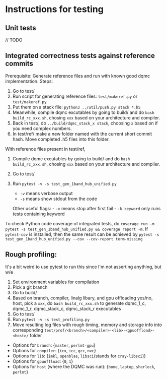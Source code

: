 # Instructions for testing

## Unit tests

// TODO

## Integrated correctness tests against reference commits

Prerequisite: Generate reference files and run with known good dqmc implementation. Steps:
1. Go to test/ 
2. Run script for generating reference files: `test/makeref.py` or `test/makeref.py` 
3. Put them on a stack file: `python3 ../util/push.py stack *.h5`
3. Meanwhile, compile dqmc excutables by going to build/ and do `bash build_rc_xxx.sh`, chosing `xxx` based on your architecture and compiler.
4. Back in test/, do `../build/dqmc_stack_x stack`, choosing `x` based on if you need complex numbers.
5. In test/ref/ make a new folder named with the current short commit hash. Move completed .h5 files into this folder.

With reference files present in test/ref,
1. Compile dqmc excutables by going to build/ and do `bash build_rc_xxx.sh`, chosing `xxx` based on your architecture and compiler.
2. Go to test/
3. Run `pytest -v -s test_gen_1band_hub_unified.py`
	- `-v` means verbose output
	- `-s` means show stdout from the code

	Other useful flags:
		- `-x` means stop after first fail
		- `-k keyword` only runs tests containing keyword

To check Python code coverage of integrated tests, do `coverage run -m pytest -s test_gen_1band_hub_unified.py && coverage report -m`. If `pytest-cov` is installed, then the same result can be achieved by `pytest -s test_gen_1band_hub_unified.py --cov --cov-report term-missing`

## Rough profiling:

It's a bit weird to use pytest to run this since I'm not asserting anything, but w/e

1. Set environment variables for compilation
2. Pick a git branch
3. Go to build/
4. Based on branch, compiler, linalg libary, and gpu offloading yes/no, host, pick a `xxx`, do `bash build_rc_xxx.sh` to generate dqmc_1_c, dqmc_1_r, dqmc_stack_c, dqmc_stack_r executables
5. Go to test/
6. Run `pytest -v -s test_profiling.py`
7. Move resulting log files with rough timing, memory and storage info into corresponding `test/prof/<branch>/<compiler>-<lib>-<gpuoffload>-<host>/` folder

- Options for `branch`: {`master`, `perlmt-gpu`}
- Options for `compiler`: {`icx`, `icc`, `gcc`, `nvc`}
- Options for `lib`: {`imkl`, `openblas`, `libsci`(stands for `cray-libsci`)}
- Options for `gpuoffload`: {`0`, `1`}
- Options for `host` (where the DQMC was run): {`home`, `laptop`, `sherlock`, `perlmt`}
